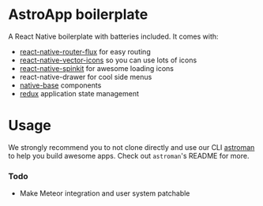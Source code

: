AstroApp boilerplate
====================
A React Native boilerplate with batteries included.
It comes with:

- [react-native-router-flux](https://github.com/aksonov/react-native-router-flux) for easy routing
- [react-native-vector-icons](https://github.com/oblador/react-native-vector-icons) so you can use lots of icons
- [react-native-spinkit](https://github.com/maxs15/react-native-spinkit) for awesome loading icons
- react-native-drawer for cool side menus
- [native-base](nativebase.io) components
- [redux](redux.js.org/) application state management

# Usage
We strongly recommend you to not clone directly and use our CLI [astroman](https://github.com/Astrocoders/astroman) to help you build awesome apps. Check out `astroman`'s README for more.

### Todo
- Make Meteor integration and user system patchable
